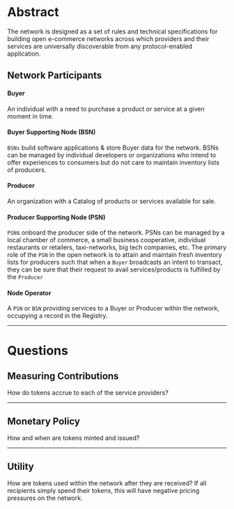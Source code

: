 # Abstract
The network is designed as a set of rules and technical specifications for building open e-commerce networks across which providers and their services are universally discoverable from any protocol-enabled application.

## Network Participants

#### Buyer
An individual with a need to purchase a product or service at a given moment in time. 

#### Buyer Supporting Node (BSN)
`BSNs` build software applications & store Buyer data for the network. BSNs can be managed by individual developers or organizations who intend to offer experiences to consumers but do not care to maintain inventory lists of producers.  

#### Producer 
An organization with a Catalog of products or services available for sale. 

#### Producer Supporting Node (PSN)
`PSN`s onboard the producer side of the network. PSNs can be managed by a local chamber of commerce, a small business cooperative, individual restaurants or retailers, taxi-networks, big tech companies, etc. The primary role of the `PSN` in the open network is to attain and maintain fresh inventory lists for producers such that when a `Buyer` broadcasts an intent to transact, they can be sure that their request to avail services/products is fulfilled by the `Producer` 

#### Node Operator
A `PSN` or `BSN` providing services to a Buyer or Producer within the network, occupying a record in the Registry. 

___

# Questions

## Measuring Contributions
How do tokens accrue to each of the service providers? 

___

## Monetary Policy
How and when are tokens minted and issued?

___

## Utility
How are tokens used within the network after they are received? If all recipients simply spend their tokens, this will have negative pricing pressures on the network. 
